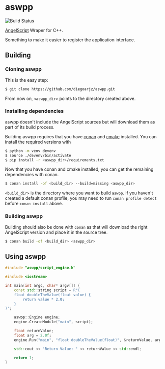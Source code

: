 # aswpp

![Build Status](https://github.com/diegoarjz/aswpp/actions/workflows/build.yaml/badge.svg)

[AngelScript](https://www.angelcode.com/angelscript/) Wraper for C++.

Something to make it easier to register the application interface.

## Building

### Cloning aswpp

This is the easy step:

```sh
$ git clone https://github.com/diegoarjz/aswpp.git
```

From now on, `<aswpp_dir>` points to the directory created above.

### Installing dependencies

aswpp doesn't include the AngelScript sources but will download them as part of
its build process.

Building aswpp requires that you have [conan](https://conan.io/) and
[cmake](https://cmake.org/) installed. You can install the required versions with

```sh
$ python -m venv devenv
$ source ./devenv/bin/activate
$ pip install -r <aswpp_dir>/requirements.txt
```

Now that you have conan and cmake installed, you can get the remaining dependencies with conan.

```sh
$ conan install -of <build_dir> --build=missing <aswpp_dir>
```

`<build_dir>` is the directory where you want to build `aswpp`. If you haven't created a default conan profile, you may need to run `conan profile detect` before `conan install` above.

### Building aswpp

Building should also be done with `conan` as that will download the right AngelScript version and place it in the source tree.

```sh
$ conan build -of <build_dir> <aswpp_dir>
```

## Using aswpp

```cpp
#include "aswpp/script_engine.h"

#include <iostream>

int main(int argc, char* argv[]) {
    const std::string script = R"(
    float doubleTheValue(float value) {
        return value * 2.0;
    }
)";

    aswpp::Engine engine;
    engine.CreateModule("main", script);

    float returnValue;
    float arg = 2.0f;
    engine.Run("main", "float doubleTheValue(float)", &returnValue, arg);

    std::cout << "Return Value: " << returnValue << std::endl;

    return 1;
}
```
